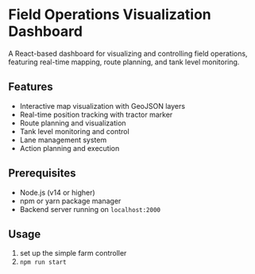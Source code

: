 # Field Operations Visualization Dashboard

A React-based dashboard for visualizing and controlling field operations, featuring real-time mapping, route planning, and tank level monitoring.

## Features

- Interactive map visualization with GeoJSON layers
- Real-time position tracking with tractor marker
- Route planning and visualization
- Tank level monitoring and control
- Lane management system
- Action planning and execution

## Prerequisites

- Node.js (v14 or higher)
- npm or yarn package manager
- Backend server running on `localhost:2000`

## Usage

1. set up the simple farm controller
2. ```npm run start```

